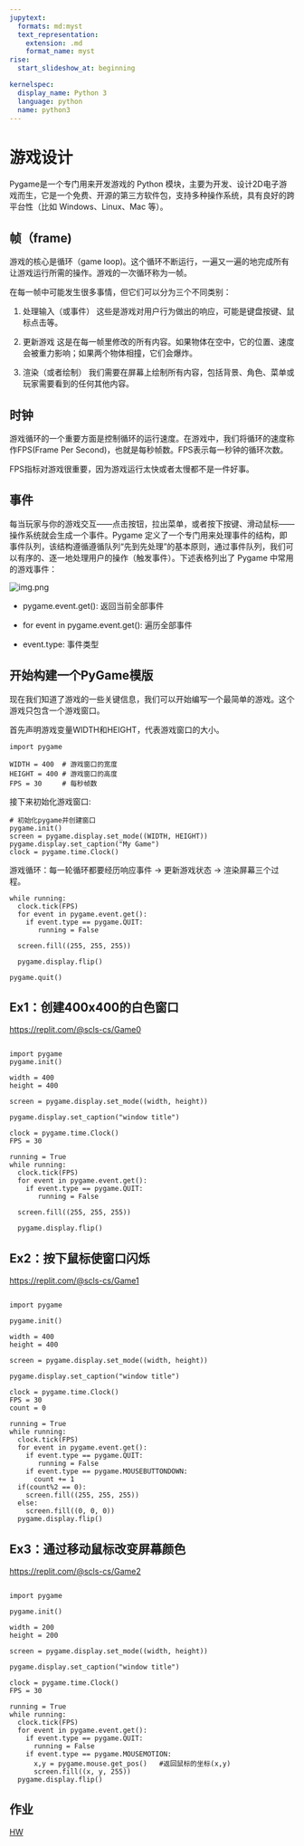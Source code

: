```yaml
---
jupytext:
  formats: md:myst
  text_representation:
    extension: .md
    format_name: myst
rise:
  start_slideshow_at: beginning

kernelspec:
  display_name: Python 3
  language: python
  name: python3
---
```


# 游戏设计 #

Pygame是一个专门用来开发游戏的 Python 模块，主要为开发、设计2D电子游戏而生，它是一个免费、开源的第三方软件包，支持多种操作系统，具有良好的跨平台性（比如 Windows、Linux、Mac 等）。

## 帧（frame) ##

游戏的核心是循环（game loop)。这个循环不断运行，一遍又一遍的地完成所有让游戏运行所需的操作。游戏的一次循环称为一帧。

在每一帧中可能发生很多事情，但它们可以分为三个不同类别：

1. 处理输入（或事件）
这些是游戏对用户行为做出的响应，可能是键盘按键、鼠标点击等。

2. 更新游戏
这是在每一帧里修改的所有内容。如果物体在空中，它的位置、速度会被重力影响；如果两个物体相撞，它们会爆炸。

3. 渲染（或者绘制）
我们需要在屏幕上绘制所有内容，包括背景、角色、菜单或玩家需要看到的任何其他内容。

## 时钟 ##

游戏循环的一个重要方面是控制循环的运行速度。在游戏中，我们将循环的速度称作FPS(Frame Per Second)，也就是每秒帧数。FPS表示每一秒钟的循环次数。

FPS指标对游戏很重要，因为游戏运行太快或者太慢都不是一件好事。

## 事件 ##

每当玩家与你的游戏交互——点击按钮，拉出菜单，或者按下按键、滑动鼠标——操作系统就会生成一个事件。Pygame 定义了一个专门用来处理事件的结构，即事件队列，该结构遵循遵循队列“先到先处理”的基本原则，通过事件队列，我们可以有序的、逐一地处理用户的操作（触发事件）。下述表格列出了 Pygame 中常用的游戏事件：

![img.png](img.png)

* pygame.event.get(): 返回当前全部事件

* for event in pygame.event.get(): 遍历全部事件

* event.type: 事件类型

## 开始构建一个PyGame模版 ##

现在我们知道了游戏的一些关键信息，我们可以开始编写一个最简单的游戏。这个游戏只包含一个游戏窗口。

首先声明游戏变量WIDTH和HEIGHT，代表游戏窗口的大小。

```{code-cell} python3
import pygame

WIDTH = 400  # 游戏窗口的宽度
HEIGHT = 400 # 游戏窗口的高度
FPS = 30     # 每秒帧数
```

接下来初始化游戏窗口:

```{code-cell} python3
# 初始化pygame并创建窗口
pygame.init()
screen = pygame.display.set_mode((WIDTH, HEIGHT))
pygame.display.set_caption("My Game")
clock = pygame.time.Clock()
```

游戏循环：每一轮循环都要经历响应事件 -> 更新游戏状态 -> 渲染屏幕三个过程。

```{code-cell} python3
while running:
  clock.tick(FPS)
  for event in pygame.event.get():
    if event.type == pygame.QUIT:
       running = False

  screen.fill((255, 255, 255))

  pygame.display.flip()

pygame.quit()
```

## Ex1：创建400x400的白色窗口 ##

https://replit.com/@scls-cs/Game0

```{code-cell} python3

import pygame
pygame.init()

width = 400
height = 400    
             
screen = pygame.display.set_mode((width, height))

pygame.display.set_caption("window title")

clock = pygame.time.Clock()
FPS = 30

running = True
while running:
  clock.tick(FPS)
  for event in pygame.event.get():
    if event.type == pygame.QUIT:
       running = False

  screen.fill((255, 255, 255))

  pygame.display.flip()
```

## Ex2：按下鼠标使窗口闪烁 ##

https://replit.com/@scls-cs/Game1

```{code-cell} python3

import pygame

pygame.init()

width = 400
height = 400    
             
screen = pygame.display.set_mode((width, height))

pygame.display.set_caption("window title")

clock = pygame.time.Clock()
FPS = 30
count = 0

running = True
while running:
  clock.tick(FPS)
  for event in pygame.event.get():
    if event.type == pygame.QUIT:
       running = False
    if event.type == pygame.MOUSEBUTTONDOWN:
      count += 1
  if(count%2 == 0):
    screen.fill((255, 255, 255))
  else:
    screen.fill((0, 0, 0))
  pygame.display.flip()
```

## Ex3：通过移动鼠标改变屏幕颜色 ##

https://replit.com/@scls-cs/Game2

```{code-cell} python3

import pygame

pygame.init()

width = 200
height = 200    
             
screen = pygame.display.set_mode((width, height))

pygame.display.set_caption("window title")

clock = pygame.time.Clock()
FPS = 30

running = True
while running:
  clock.tick(FPS)
  for event in pygame.event.get():
    if event.type == pygame.QUIT:
      running = False
    if event.type == pygame.MOUSEMOTION:
      x,y = pygame.mouse.get_pos()   #返回鼠标的坐标(x,y)
      screen.fill((x, y, 255))
  pygame.display.flip()
```

## 作业 ##


[HW](hw1.md)

